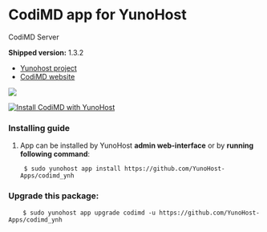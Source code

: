 # CodiMD app for YunoHost
CodiMD Server

**Shipped version:** 1.3.2

- [Yunohost project](https://yunohost.org)
- [CodiMD website](https://github.com/codimd/server)

![](https://res-4.cloudinary.com/crunchbase-production/image/upload/c_lpad,h_256,w_256,f_auto,q_auto:eco/xk9kzyfebpc16ryhpxlk)


[![Install CodiMD with YunoHost](https://install-app.yunohost.org/install-with-yunohost.png)](https://install-app.yunohost.org/?app=codimd)

### Installing guide

 1. App can be installed by YunoHost **admin web-interface** or by **running following command**:

         $ sudo yunohost app install https://github.com/YunoHost-Apps/codimd_ynh

 
### Upgrade this package:

        $ sudo yunohost app upgrade codimd -u https://github.com/YunoHost-Apps/codimd_ynh

